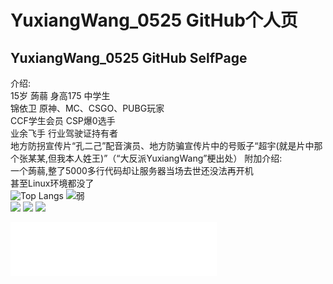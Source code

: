 # YuxiangWang_0525 GitHub个人页
## YuxiangWang_0525 GitHub SelfPage
介绍:  
15岁 蒟蒻 身高175 中学生  
锦依卫 原神、MC、CSGO、PUBG玩家  
CCF学生会员 CSP爆0选手  
业余飞手 行业驾驶证持有者  
地方防拐宣传片“孔二己”配音演员、地方防骗宣传片中的号贩子“超宇(就是片中那个张某某,但我本人姓王)”（“大反派YuxiangWang”梗出处）
附加介绍:  
一个蒟蒻,整了5000多行代码却让服务器当场去世还没法再开机  
甚至Linux环境都没了  
![Top Langs](https://github-readme-stats-one-bice.vercel.app/api/top-langs/?username=YuxiangWang0525&langs_count=10&layout=compact&role=OWNER,ORGANIZATION_MEMBER)
![弱](https://statcard.vercel.app/practice?id=268698)  
[![](https://img.shields.io/badge/%E6%B4%9B%E5%A4%A9%E4%BE%9D%E4%B8%BB%E9%A2%98%E7%9A%AE%E8%82%A4%E7%AB%99-%E8%B6%85%E7%BA%A7%E7%AE%A1%E7%90%86%E5%91%98(%E7%AB%99%E9%95%BF)-66CCFF)](https://luotianyi-theme-skin.top)
[![](https://img.shields.io/badge/Net--R--Studio-%E8%81%94%E5%90%88%E5%88%9B%E5%A7%8B%E4%BA%BA-%0953FF53)](http://net-r-studio.top)
[![](https://img.shields.io/badge/%E4%B8%AD%E6%96%87V%E5%AE%B6--%E5%9B%A2%E7%BB%93%E4%B9%8B%E5%A3%B0-%E5%AE%98%E6%96%B9%E6%8A%80%E6%9C%AF%E6%94%AF%E6%8C%81-%09lightgrey)](http://tuanjiezhisheng.top)
<iframe frameborder="no" border="0" marginwidth="0" marginheight="0" width=330 height=86 src="//music.163.com/outchain/player?type=2&id=1425784312&auto=1&height=66"></iframe>
